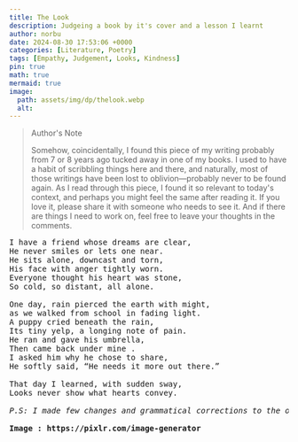 ```yaml
---
title: The Look
description: Judgeing a book by it's cover and a lesson I learnt
author: norbu
date: 2024-08-30 17:53:06 +0000
categories: [Literature, Poetry]
tags: [Empathy, Judgement, Looks, Kindness]
pin: true
math: true
mermaid: true
image:
  path: assets/img/dp/thelook.webp
  alt: 
---
```

<!-- wp:quote -->
<blockquote class="wp-block-quote"><!-- wp:paragraph -->
<p>Author's Note</p>
<!-- /wp:paragraph -->

<!-- wp:paragraph -->
<p>Somehow, coincidentally, I found this piece of my writing probably from 7 or 8 years ago tucked away in one of my books. I used to have a habit of scribbling things here and there, and naturally, most of those writings have been lost to oblivion—probably never to be found again. As I read through this piece, I found it so relevant to today's context, and perhaps you might feel the same after reading it. If you love it, please share it with someone who needs to see it. And if there are things I need to work on, feel free to leave your thoughts in the comments.</p>
<!-- /wp:paragraph --></blockquote>
<!-- /wp:quote -->

<!-- wp:verse -->
<pre class="wp-block-verse">I have a friend whose dreams are clear,<br>He never smiles or lets one near.<br>He sits alone, downcast and torn,<br>His face with anger tightly worn.<br>Everyone thought his heart was stone,<br>So cold, so distant, all alone.<br><br>One day, rain pierced the earth with might,<br>as we walked from school in fading light.<br>A puppy cried beneath the rain,<br>Its tiny yelp, a longing note of pain.<br>He ran and gave his umbrella,<br>Then came back under mine .<br>I asked him why he chose to share,<br>He softly said, “He needs it more out there.”<br><br>That day I learned, with sudden sway,<br>Looks never show what hearts convey.<br><br><em>P.S: I made few changes and grammatical corrections to the original work but the message remains the same. Do leave a comment if I need to work on something. </em><br><strong><br>Image : https://pixlr.com/image-generator</strong></pre>
<!-- /wp:verse -->